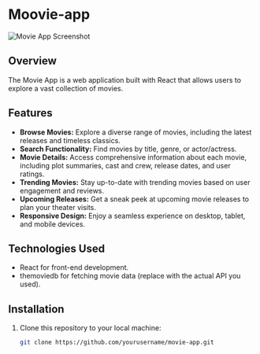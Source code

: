 # Moovie-app

![Movie App Screenshot](movie_app_screenshot.png)

## Overview

The Movie App is a web application built with React that allows users to explore a vast collection of movies. 

## Features

- **Browse Movies:** Explore a diverse range of movies, including the latest releases and timeless classics.
- **Search Functionality:** Find movies by title, genre, or actor/actress.
- **Movie Details:** Access comprehensive information about each movie, including plot summaries, cast and crew, release dates, and user ratings.
- **Trending Movies:** Stay up-to-date with trending movies based on user engagement and reviews.
- **Upcoming Releases:** Get a sneak peek at upcoming movie releases to plan your theater visits.
- **Responsive Design:** Enjoy a seamless experience on desktop, tablet, and mobile devices.

## Technologies Used

- React for front-end development.
- themoviedb for fetching movie data (replace with the actual API you used).


## Installation

1. Clone this repository to your local machine:

   ```bash
   git clone https://github.com/yourusername/movie-app.git

